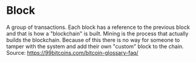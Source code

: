 # Block

A group of transactions. Each block has a reference to the previous block and
that is how a "blockchain" is built. Mining is the process that actually builds the
blockchain. Because of this there is no way for someone to tamper with the
system and add their own "custom" block to the chain.
Source: https://99bitcoins.com/bitcoin-glossary-faq/

